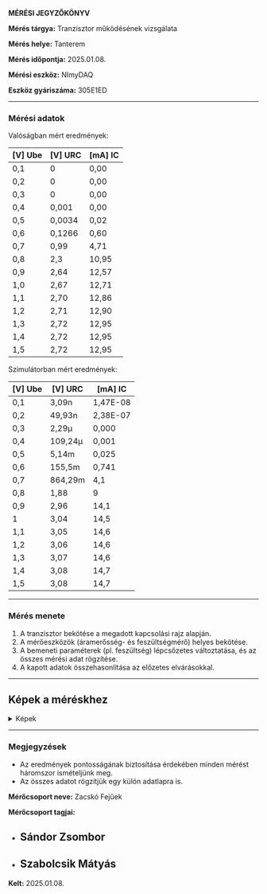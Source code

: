 **MÉRÉSI JEGYZŐKÖNYV**

**Mérés tárgya:** Tranzisztor működésének vizsgálata

**Mérés helye:** Tanterem

**Mérés időpontja:** 2025.01.08.

**Mérési eszköz:** NImyDAQ

**Eszköz gyáriszáma:** 305E1ED

---

### **Mérési adatok**

Valóságban mért eredmények:

| [V] Ube | [V] URC | [mA] IC |
| ------- | ------- | ------- |
| 0,1     | 0       | 0,00    |
| 0,2     | 0       | 0,00    |
| 0,3     | 0       | 0,00    |
| 0,4     | 0,001   | 0,00    |
| 0,5     | 0,0034  | 0,02    |
| 0,6     | 0,1266  | 0,60    |
| 0,7     | 0,99    | 4,71    |
| 0,8     | 2,3     | 10,95   |
| 0,9     | 2,64    | 12,57   |
| 1,0     | 2,67    | 12,71   |
| 1,1     | 2,70    | 12,86   |
| 1,2     | 2,71    | 12,90   |
| 1,3     | 2,72    | 12,95   |
| 1,4     | 2,72    | 12,95   |
| 1,5     | 2,72    | 12,95   |

Szimulátorban mért eredmények:

| [V] Ube | [V] URC | [mA] IC   |
|---------|---------|-----------|
| 0,1     | 3,09n   | 1,47E-08  |
| 0,2     | 49,93n  | 2,38E-07  |
| 0,3     | 2,29µ   | 0,000     |
| 0,4     | 109,24µ | 0,001     |
| 0,5     | 5,14m   | 0,025     |
| 0,6     | 155,5m  | 0,741     |
| 0,7     | 864,29m | 4,1       |
| 0,8     | 1,88    | 9         |
| 0,9     | 2,96    | 14,1      |
| 1       | 3,04    | 14,5      |
| 1,1     | 3,05    | 14,6      |
| 1,2     | 3,06    | 14,6      |
| 1,3     | 3,07    | 14,6      |
| 1,4     | 3,08    | 14,7      |
| 1,5     | 3,08    | 14,7      |



---

### **Mérés menete**

1. A tranzisztor bekötése a megadott kapcsolási rajz alapján.
2. A mérőeszközök (áramerősség- és feszültségmérő) helyes bekötése.
3. A bemeneti paraméterek (pl. feszültség) lépcsőzetes változtatása, és az összes mérési adat rögzítése.
4. A kapott adatok összehasonlítása az előzetes elvárásokkal.

---

## Képek a méréskhez
<details>
  <summary>Képek</summary>
    <details>
      <summary>1</summary>
      <img src="">
    </details>
    <details>
       <summary>2</summary>
      <img src="">
    </details>
    <details>
      <summary>3</summary>
      <img src="">
    </details>
    <details>
      <summary>Valóságos Grafikon</summary>
      <img src="">
    </details>
    <details>
      <summary>Szimulátor Grafikon</summary>
      <img src="">
    </details>
</details>

---

### **Megjegyzések**

- Az eredmények pontosságának biztosítása érdekében minden mérést háromszor ismételjünk meg.
- Az összes adatot rögzítjük egy külön adatlapra is.

**Mérőcsoport neve:** Zacskó Fejűek

**Mérőcsoport tagjai:**

- Sándor Zsombor
  ---
- Szabolcsik Mátyás
  ---

**Kelt:** 2025.01.08.


